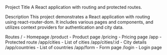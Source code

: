 Project Title
A React application with routing and protected routes.

Description
This project demonstrates a React application with routing using react-router-dom. It includes various pages and components, and utilizes context providers for authentication and city data.

Routes
/ - Homepage
/product - Product page
/pricing - Pricing page
/app - Protected route
/app/cities - List of cities
/app/cities/:id - City details
/app/countries - List of countries
/app/form - Form page
/login - Login page

